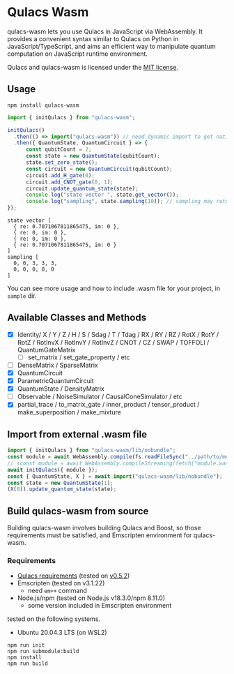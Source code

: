 # Qulacs Wasm

qulacs-wasm lets you use Qulacs in JavaScript via WebAssembly. It provides a convenient syntax similar to Qulacs on Python in JavaScript/TypeScript, and aims an efficient way to manipulate quantum computation on JavaScript runtime environment.

Qulacs and qulacs-wasm is licensed under the [MIT license](https://github.com/qulacs/qulacs/blob/master/LICENSE).

## Usage

```
npm install qulacs-wasm
```

```javascript
import { initQulacs } from "qulacs-wasm";

initQulacs()
  .then(() => import("qulacs-wasm")) // need dynamic import to get native class
  .then({ QuantumState, QuantumCircuit } => {
      const qubitCount = 2;
      const state = new QuantumState(qubitCount);
      state.set_zero_state();
      const circuit = new QuantumCircuit(qubitCount);
      circuit.add_H_gate(0);
      circuit.add_CNOT_gate(0, 1);
      circuit.update_quantum_state(state);
      console.log("state vector ", state.get_vector());
      console.log("sampling", state.sampling(10)); // sampling may return 0th/3th base state with equal probability
});
```

```
state vector [
  { re: 0.7071067811865475, im: 0 },
  { re: 0, im: 0 },
  { re: 0, im: 0 },
  { re: 0.7071067811865475, im: 0 }
]
sampling [
  0, 0, 3, 3, 3,
  0, 0, 0, 0, 0
]
```

You can see more usage and how to include .wasm file for your project, in `sample` dir.

## Available Classes and Methods

- [x] Identity/ X / Y / Z / H / S / Sdag / T / Tdag / RX / RY / RZ / RotX / RotY / RotZ / RotInvX / RotInvY / RotInvZ / CNOT / CZ / SWAP / TOFFOLI / QuantumGateMatrix
  - [ ] set_matrix / set_gate_property / etc
- [ ] DenseMatrix / SparseMatrix
- [x] QuantumCircuit
- [x] ParametricQuantumCircuit
- [x] QuantumState / DensityMatrix
- [ ] Observable / NoiseSimulator / CausalConeSimulator / etc
- [x] partial_trace / to_matrix_gate / inner_product / tensor_product / make_superposition / make_mixture

## Import from external .wasm file

```javascript
import { initQulacs } from "qulacs-wasm/lib/nobundle";
const module = await WebAssembly.compile(fs.readFileSync("../path/to/module.wasm")); // Node.js
// sconst module = await WebAssembly.compileStreaming(fetch("module.wasm")); // online
await initQulacs({ module });
const { QuantumState, X } = await import("qulacs-wasm/lib/nobundle");
const state = new QuantumState(1);
(X(0)).update_quantum_state(state);
```

## Build qulacs-wasm from source

Building qulacs-wasm involves building Qulacs and Boost, so those requirements must be satisfied, and Emscripten environment for qulacs-wasm.

### Requirements

- [Qulacs requirements](https://github.com/qulacs/qulacs#requirements) (tested on [v0.5.2](https://github.com/qulacs/qulacs/tree/9739c28c6c9fd2981e3e4ddf9f11b003b3b8a84d))
- Emscripten (tested on v3.1.22)
  - need `em++` command
- Node.js/npm (tested on Node.js v18.3.0/npm 8.11.0)
  - some version included in Emscripten environment

tested on the following systems.

- Ubuntu 20.04.3 LTS (on WSL2)

```
npm run init
npm run submodule:build
npm install
npm run build
```

